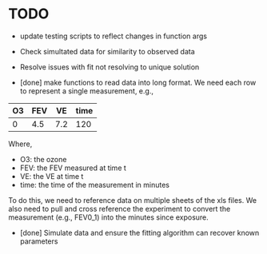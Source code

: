 # TODO

+ update testing scripts to reflect changes in function args

+ Check simultated data for similarity to observed data

+ Resolve issues with fit not resolving to unique solution

+ [done] make functions to read data into long format. We need each row to represent a single measurement, e.g.,

O3 | FEV | VE | time 
---|-----|----|-----
0 | 4.5 | 7.2 | 120

Where,

  - O3: the ozone 
  - FEV: the FEV measured at time t
  - VE: the VE at time t
  - time: the time of the measurement in minutes
  
To do this, we need to reference data on multiple sheets of the xls files. We also need to pull and cross reference the experiment to convert the measurement (e.g., FEV0_1) into the minutes since exposure.

+ [done] Simulate data and ensure the fitting algorithm can recover known parameters
 

